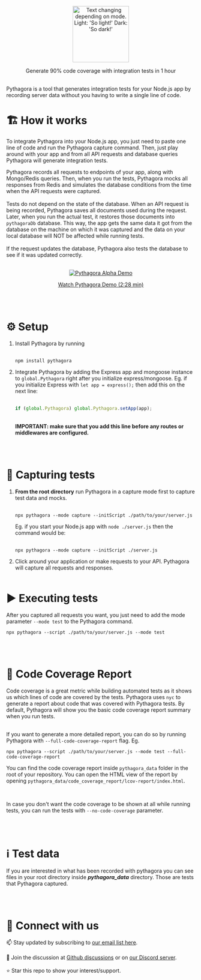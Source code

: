 <p align=center>
  <picture>
    <source media="(prefers-color-scheme: dark)" srcset="https://user-images.githubusercontent.com/10895136/217571898-14e94ea7-75a5-4a50-a7dc-486e10a8b462.png">
    <img height="150px" alt="Text changing depending on mode. Light: 'So light!' Dark: 'So dark!'" src="https://user-images.githubusercontent.com/10895136/217490853-013a21d3-e4a2-4c1d-a38c-e3c835788592.png">
  </picture>
</p>
<p align=center>
  Generate 90% code coverage with integration tests in 1 hour
</p>
<br>
Pythagora is a tool that generates integration tests for your Node.js app by recording server data without you having to write a single line of code.



<h1>🏗️ How it works</h1>

To integrate Pythagora into your Node.js app, you just need to paste one line of code and run the Pythagora capture command. Then, just play around with your app and from all API requests and database queries Pythagora will generate integration tests.

Pythagora records all requests to endpoints of your app, along with Mongo/Redis queries. Then, when you run the tests, Pythagora mocks all responses from Redis and simulates the database conditions from the time when the API requests were captured.
<br>
<br>
Tests do not depend on the state of the database. When an API request is being recorded, Pythagora saves all documents used during the request. Later, when you run the actual test, it restores those documents into `pythagoraDb` database. This way, the app gets the same data it got from the database on the machine on which it was captured and the data on your local database will NOT be affected while running tests.
<br>
<br>
If the request updates the database, Pythagora also tests the database to see if it was updated correctly.
<br>
<br>
<div align="center">
  <a href="https://www.youtube.com/watch?v=Be9ed-JHuQg"><img src="https://img.youtube.com/vi/Be9ed-JHuQg/0.jpg" alt="Pythagora Alpha Demo"></a>
</div>
<p align=center>
  <a target="_blank" href="https://www.youtube.com/watch?v=Be9ed-JHuQg">Watch Pythagora Demo (2:28 min)</a>
</p>
<br>
<br>
<h1>⚙️ Setup</h1>

1. Install Pythagora by running
   <br><br>
   ```
   npm install pythagora
   ```
2. Integrate Pythagora by adding the Express app and mongoose instance to `global.Pythagora` right after you initialize express/mongoose. Eg. if you initialize Express with `let app = express();` then add this on the next line:
    <br><br>
    ```javascript
    if (global.Pythagora) global.Pythagora.setApp(app);
   ```
   <br>
   <b>IMPORTANT: make sure that you add this line before any routes or middlewares are configured.</b>
<br><br>
<h1>🎥 Capturing tests</h1>

1. <b>From the root directory</b> run Pythagora in a capture mode first to capture test data and mocks.
      <br><br>
      ```
      npx pythagora --mode capture --initScript ./path/to/your/server.js
      ```
   Eg. if you start your Node.js app with `node ./server.js` then the command would be:
      <br><br>
      ```
      npx pythagora --mode capture --initScript ./server.js
      ```
2. Click around your application or make requests to your API. Pythagora will capture all requests and responses.
<br><br>
<h1>▶️ Executing tests</h1>

After you captured all requests you want, you just need to add the mode parameter `--mode test` to the Pythagora command.
   <br>
   ```
   npx pythagora --script ./path/to/your/server.js --mode test
   ```   
      
<br><br>
<h1>📝 Code Coverage Report</h1>

Code coverage is a great metric while building automated tests as it shows us which lines of code are covered by the tests. Pythagora uses `nyc` to generate a report about code that was covered with Pythagora tests. By default, Pythagora will show you the basic code coverage report summary when you run tests.
<br>
<br>

If you want to generate a more detailed report, you can do so by running Pythagora with `--full-code-coverage-report` flag. Eg.
   ```
   npx pythagora --script ./path/to/your/server.js --mode test --full-code-coverage-report
   ```
You can find the code coverage report inside `pythagora_data` folder in the root of your repository. You can open the HTML view of the report by opening `pythagora_data/code_coverage_report/lcov-report/index.html`.

<br>

In case you don't want the code coverage to be shown at all while running tests, you can run the tests with `--no-code-coverage` parameter.

<br><br>
<h1>ℹ️ Test data</h1>
If you are interested in what has been recorded with pythagora
you can see files in your root directory inside <strong><i>pythagora_data</i></strong> directory.
Those are tests that Pythagora captured.



<br><br>
<h1>🔗 Connect with us</h1>
📫 Stay updated by subscribing to <a href="http://eepurl.com/ikg_nT" target="_blank">our email list here</a>.
<br><br>
💬 Join the discussion at <a href="https://github.com/Pythagora-io/pythagora/discussions" target="_blank">Github discussions</a> or on <a href="https://discord.gg/9ykSuFGq" target="_blank">our Discord server</a>.
<br><br>
⭐ Star this repo to show your interest/support.
<br><br>


